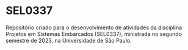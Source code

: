 # SEL0337
Repositório criado para o desenvolvimento de atividades da disciplina Projetos em Sistemas Embarcados (SEL0337), ministrada no segundo semestre de 2023, na Universidade de São Paulo.
